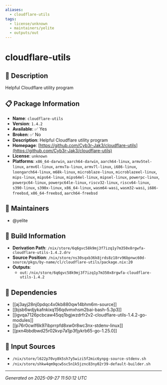 ```yaml
---
aliases:
  - cloudflare-utils
tags:
  - license/unknown
  - maintainers/yelite
  - outputs/out
---
```


# cloudflare-utils

## 📝 Description

Helpful Cloudflare utility program

## 📋 Package Information

- **Name**: `cloudflare-utils`
- **Version**: `1.4.2`
- **Available**: ✅ Yes
- **Broken**: ✅ No
- **Description**: Helpful Cloudflare utility program
- **Homepage**: [https://github.com/Cyb3r-Jak3/cloudflare-utils](https://github.com/Cyb3r-Jak3/cloudflare-utils)
- **License**: `unknown`
- **Platforms**: `x86_64-darwin`, `aarch64-darwin`, `aarch64-linux`, `armv5tel-linux`, `armv6l-linux`, `armv7a-linux`, `armv7l-linux`, `i686-linux`, `loongarch64-linux`, `m68k-linux`, `microblaze-linux`, `microblazeel-linux`, `mips-linux`, `mips64-linux`, `mips64el-linux`, `mipsel-linux`, `powerpc-linux`, `powerpc64-linux`, `powerpc64le-linux`, `riscv32-linux`, `riscv64-linux`, `s390-linux`, `s390x-linux`, `x86_64-linux`, `wasm64-wasi`, `wasm32-wasi`, `i686-freebsd`, `x86_64-freebsd`, `aarch64-freebsd`
## 👥 Maintainers

- @yelite


## 🔧 Build Information

- **Derivation Path**: `/nix/store/6q6gvc58k9mj3f7izq1y7m350x8rgwfa-cloudflare-utils-1.4.2.drv`
- **Source Position**: `/nix/store/ns30sqxb36k8jrds8z18rv96bpnwc60d-source/pkgs/by-name/cl/cloudflare-utils/package.nix:20`
- **Outputs**:
  - `out`:  `/nix/store/6q6gvc58k9mj3f7izq1y7m350x8rgwfa-cloudflare-utils-1.4.2`

## 🔗 Dependencies

- [[aj3ayj28nj0pdqc4x0kb880qw14bhm6m-source]]
- [[bjsb6wdjykafnkixq156qdvmxhsm2bai-bash-5.3p3]]
- [[igvqa7126pcbcaw45qq1bgjwzdrfr2v2-cloudflare-utils-1.4.2-go-modules]]
- [[p76r0cwlf6k97ibprrpfd8xw0r8wc3nx-stdenv-linux]]
- [[pxn4bbdbwd25r02kvp7a1jp3fjykrb65-go-1.25.0]]

## 📁 Input Sources

- `/nix/store/l622p70vy8k5sh7y5wizi5f2mic6ynpg-source-stdenv.sh`
- `/nix/store/shkw4qm9qcw5sc5n1k5jznc83ny02r39-default-builder.sh`

---
*Generated on 2025-09-27 11:50:12 UTC*
